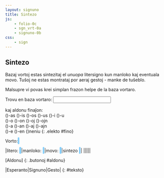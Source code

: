 ```yaml
---
layout: signuno
title: Sintezo
js:
    - folio-0c
    - sgn_vrt-0a
    - signuno-0b
css:
    - sign
---
```


## Sintezo

Bazaj vortoj estas sintezitaj el *unuopa* litersigno kun manloko kaj eventuala movo.
Tuŝoj ne estas montrataj por aeraj gestoj - manke de tuŝeblo.

Malsupre vi povas krei simplan frazon helpe de la baza vortaro.

<!--
https://www.sutton-signwriting.io/signmaker

FARENDA:
- sintezo ĉe oblikvaj manoj: kobalt, rentgen
- metu movsignojn ĝuste ĉe la pinto de la manoj kaj ĉe tuŝsignoj anstaŭigu evtl. jaman el la pozicio
-->

<style>
    .akc {
        background-color: lightskyblue;
        padding: .2em;
        border-radius: 4px;
    }
</style>

Trovu en baza vortaro:
<input id="vortaro" name="vortaro" list="sgn_vrt"/>
<datalist id="sgn_vrt"></datalist>

kaj aldonu finaĵon:  
()-as ()-is ()-os ()-us ()-i ()-u  
()-o ()-on ()-oj ()-ojn  
()-a ()-an ()-aj ()-ajn  
()-e ()-en ()neniu
{: .elekto #fino}

Vorto: <span id="vorto" class="akc"></span>

|litero: <span id="s_litero" class="akc"></span>|manloko: <span id="s_loko" class="akc"></span>|movo: <span id="s_movo" class="akc"></span>|sintezo <span id="s_signo" class="akc"></span>|
|<span id="ssw_litero"></span>|<span id="ssw_loko"></span>|<span id="ssw_movo"></span>|<span id="ssw_signo"></span>|

[Aldonu]
{: .butonoj #aldonu}

|Esperanto|Signuno|Gesto|
{: #teksto}


<script>

function vortaro() {
    const sv = document.getElementById("sgn_vrt");
    for (const v of Object.keys(sgn_vrt).sort()) {
        const o = document.createElement("option");
        o.textContent = v;
        sv.append(o)
    }
}

vortaro();

kiam("change","#vortaro",sintezo);
kiam("click","#ssw_signo",() => {
    const trd = revo_trd();
    ĝi("#ssw_signo").append(trd)
});

let gesto, fino;

elekte((elekto,valoro) => {
  console.log(elekto+':'+valoro);
  fino = valoro == "neniu"? "": valoro;
  sintezo();
});

butone((tasko) => {
    //console.log(tasko);
    const teksto = ĝi("#teksto");
    const tr = kreu("tr");
    const eo = kreu("td",{},ĝi("#vorto").textContent);
    const sgn = kreu("td",{},ĝi("#s_signo").textContent);
    const gst = kreu("td"); gst.innerHTML = ĝi("#ssw_signo").innerHTML;
    tr.append(eo,sgn,gst);
    teksto.append(tr);
});

function sintezo() {
    const vrt = document.getElementById("vortaro").value;
    document.getElementById("vorto").textContent = `${vrt||''}${fino||''}`
    let sgn = sgn_vortaro(vrt);
    if (sgn) {
        if (fino) {
            const fin = sgn_vortaro(fino);
            if (fin) sgn += fin;
        }
        sintezo_ssw(sgn);
    } else {
        document.getElementById("vorto").textContent = "?"
        malplenigu("#s_signo");
        malplenigu("#s_loko");
        malplenigu("#s_litero");
        malplenigu("#s_movo");
        malplenigu("#ssw_litero");
        malplenigu("#ssw_loko");
        malplenigu("#ssw_movo");
        malplenigu("#ssw_signo");
    }
}

function sintezo_ssw(sgn) {
    gesto = new Gesto(sgn);
    // montru la elementojn de la Signunokodo
    document.getElementById("s_signo").textContent = sgn;
    document.getElementById("s_loko").textContent = gesto.loko;
    document.getElementById("s_litero").textContent = gesto.litero;
    document.getElementById("s_movo").textContent = gesto.movo;

    // prezentu la geston
    gesto.preparo();
    gesto.sintezo();
    document.getElementById("ssw_litero").innerHTML = gesto.litero_svg()||"";
    document.getElementById("ssw_loko").innerHTML = gesto.loko_svg()||"";
    document.getElementById("ssw_movo").innerHTML = gesto.movo_svg()||"";
    document.getElementById("ssw_signo").innerHTML = gesto.gesto_svg()||"";
}

function revo_trd() {
    const sgn = ĝi("#s_signo").textContent;
    const fsw = ĝi("#ssw_signo").querySelector("svg>text").textContent;
    return `<trd lng="sgn" kod="${fsw}">${sgn}</trd>`;
}

signune(()=> {
    const abc = document.querySelectorAll("#gestoj table tr")
        .forEach((tr) => {
            // kopiu la tabellinion
            const _tr = tr.cloneNode(true);
            // traduku al Signuno
           for (const td of _tr.children) {
              // trovu tekstojn de la ĉeloj en la vortaro
              // forigu (...) antaŭe
              const text = td.textContent;
              const frm = sgn_vortaro(text);
              const sgn = sintezo(frm);

              if (frm) td.setAttribute("data-frm",frm);
              if (sgn) td.setAttribute("data-sgn",sgn); //+"-C");
           }
           tr.insertAdjacentElement("afterend",_tr)
        });
},0);
</script>
